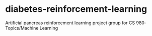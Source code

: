 # diabetes-reinforcement-learning
Artificial pancreas reinforcement learning project group for CS 980: Topics/Machine Learning
